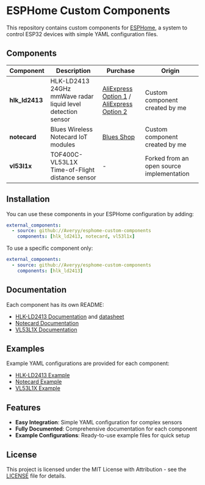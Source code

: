 # ESPHome Custom Components

This repository contains custom components for [ESPHome](https://esphome.io/), a system to control ESP32 devices with simple YAML configuration files.

## Components

| Component      | Description                                                 | Purchase                                                                                                                                                    | Origin                                    |
| -------------- | ----------------------------------------------------------- | ----------------------------------------------------------------------------------------------------------------------------------------------------------- | ----------------------------------------- |
| **hlk_ld2413** | HLK-LD2413 24GHz mmWave radar liquid level detection sensor | [AliExpress Option 1](https://www.aliexpress.com/item/1005006766564668.html) / [AliExpress Option 2](https://www.aliexpress.com/item/1005008479449270.html) | Custom component created by me            |
| **notecard**   | Blues Wireless Notecard IoT modules                         | [Blues Shop](https://shop.blues.com/collections/notecard)                                                                                                   | Custom component created by me            |
| **vl53l1x**    | TOF400C-VL53L1X Time-of-Flight distance sensor              | -                                                                                                                                                           | Forked from an open source implementation |

## Installation

You can use these components in your ESPHome configuration by adding:

```yaml
external_components:
  - source: github://Averyy/esphome-custom-components
    components: [hlk_ld2413, notecard, vl53l1x]
```

To use a specific component only:

```yaml
external_components:
  - source: github://Averyy/esphome-custom-components
    components: [hlk_ld2413]
```

## Documentation

Each component has its own README:

- [HLK-LD2413 Documentation](components/hlk_ld2413/README.md) and [datasheet](components/hlk_ld2413/datasheet.txt)
- [Notecard Documentation](components/notecard/README.md)
- [VL53L1X Documentation](components/vl53l1x/README.md)

## Examples

Example YAML configurations are provided for each component:

- [HLK-LD2413 Example](example_hlk_ld2413.yaml)
- [Notecard Example](example_notecard.yaml)
- [VL53L1X Example](example_vl53l1x.yaml)

## Features

- **Easy Integration**: Simple YAML configuration for complex sensors
- **Fully Documented**: Comprehensive documentation for each component
- **Example Configurations**: Ready-to-use example files for quick setup

## License

This project is licensed under the MIT License with Attribution - see the [LICENSE](LICENSE) file for details.

